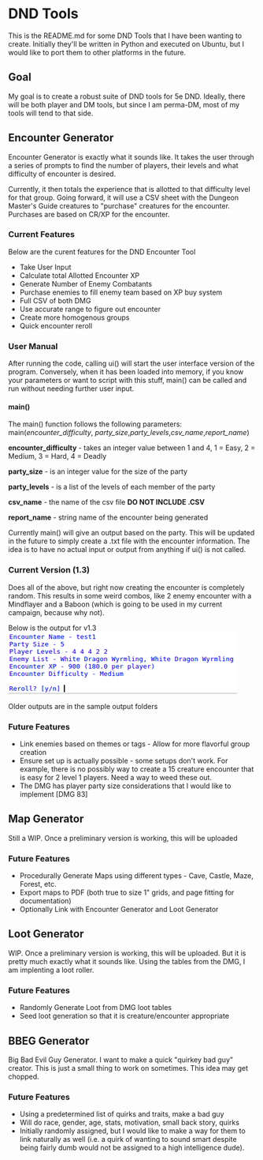 # DND Tools

This is the README.md for some DND Tools that I have been wanting to create. Initially they'll be written in Python and executed on Ubuntu, but I would like to port them to other platforms in the future.

## Goal

My goal is to create a robust suite of DND tools for 5e DND. Ideally, there will be both player and DM tools, but since I am perma-DM, most of my tools will tend to that side.

## Encounter Generator

Encounter Generator is exactly what it sounds like. It takes the user through a series of prompts to find the number of players, their levels and what difficulty of encounter is desired.

Currently, it then totals the experience that is allotted to that difficulty level for that group. Going forward, it will use a CSV sheet with the Dungeon Master's Guide creatures to "purchase" creatures for the encounter. Purchases are based on CR/XP for the encounter.

### Current Features

Below are the curent features for the DND Encounter Tool

  * Take User Input
  * Calculate total Allotted Encounter XP
  * Generate Number of Enemy Combatants
  * Purchase enemies to fill enemy team based on XP buy system
  * Full CSV of both DMG
  * Use accurate range to figure out encounter
  * Create more homogenous groups
  * Quick encounter reroll

### User Manual

After running the code, calling ui() will start the user interface version of the program. Conversely, when it has been loaded into memory, if you know your parameters or want to script with this stuff, main() can be called and run without needing further user input.

#### main()
The main() function follows the following parameters:
main(*encounter\_difficulty*, *party\_size*,*party\_levels*,*csv\_name*,*report\_name*)

**encounter\_difficulty** - takes an integer value between 1 and 4, 1 = Easy, 2 = Medium, 3 = Hard, 4 = Deadly

**party\_size** - is an integer value for the size of the party

**party\_levels** - is a list of the levels of each member of the party

**csv\_name** - the name of the csv file **DO NOT INCLUDE .CSV**

**report\_name** - string name of the encounter being generated

Currently main() will give an output based on the party. This will be updated in the future to simply create a .txt file with the encounter information. The idea is to have no actual input or output from anything if ui() is not called.


### Current Version (1.3)

Does all of the above, but right now creating the encounter is completely random. This results in some weird combos, like 2 enemy encounter with a Mindflayer and a Baboon (which is going to be used in my current campaign, because why not).

Below is the output for v1.3
![Alt text](https://github.com/ryanbomo/dnd_tools/blob/master/dnd_encounter_generator/sample_output/version_1_3.png?raw=true)

Older outputs are in the sample output folders

### Future Features
  * Link enemies based on themes or tags - Allow for more flavorful group creation
  * Ensure set up is actually possible - some setups don't work. For example, there is no possibly way to create a 15 creature encounter that is easy for 2 level 1 players. Need a way to weed these out.
  * The DMG has player party size considerations that I would like to implement \[DMG 83\]

## Map Generator

Still a WIP. Once a preliminary version is working, this will be uploaded

### Future Features
  * Procedurally Generate Maps using different types - Cave, Castle, Maze, Forest, etc.
  * Export maps to PDF (both true to size 1" grids, and page fitting for documentation)
  * Optionally Link with Encounter Generator and Loot Generator

## Loot Generator

WIP. Once a preliminary version is working, this will be uploaded. But it is pretty much exactly what it sounds like. Using the tables from the DMG, I am implenting a loot roller.

### Future Features
  * Randomly Generate Loot from DMG loot tables
  * Seed loot generation so that it is creature/encounter appropriate

## BBEG Generator
Big Bad Evil Guy Generator. I want to make a quick "quirkey bad guy" creator. This is just a small thing to work on sometimes. This idea may get chopped.

### Future Features
  * Using a predetermined list of quirks and traits, make a bad guy
  * Will do race, gender, age, stats, motivation, small back story, quirks
  * Initially randomly assigned, but I would like to make a way for them to link naturally as well (i.e. a quirk of wanting to sound smart despite being fairly dumb would not be assigned to a high intelligence dude).


